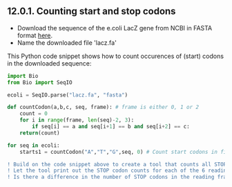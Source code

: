 ## 12.0.1. Counting start and stop codons
- Download the sequence of the e.coli LacZ gene from NCBI in FASTA format [here](https://www.ncbi.nlm.nih.gov/gene/945006).
- Name the downloaded file 'lacz.fa'

This Python code snippet shows how to count occurences of (start) codons in the downloaded sequence:
```python
import Bio
from Bio import SeqIO

ecoli = SeqIO.parse("lacz.fa", "fasta")

def countCodon(a,b,c, seq, frame): # frame is either 0, 1 or 2                                                                         n = len(seq)
    count = 0
    for i in range(frame, len(seq)-2, 3):
        if seq[i] == a and seq[i+1] == b and seq[i+2] == c:                                                                            count +=1
    return(count)

for seq in ecoli:
    starts1 = countCodon("A","T","G",seq, 0) # Count start codons in first reading frame
```

```diff
! Build on the code snippet above to create a tool that counts all STOP codons in all 6 reading frames
! Let the tool print out the STOP codon counts for each of the 6 reading frames
! Is there a difference in the number of STOP codons in the reading frames? If so, why?
```


